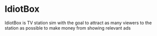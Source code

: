 # IdiotBox

IdiotBox is TV station sim with the goal to attract as many viewers to the station as possible to make money from showing relevant ads
